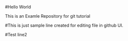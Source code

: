 #Hello World

This is an Examle Repository for git tutorial


#This is just sample line created for editing file in github UI.

#Test line2



